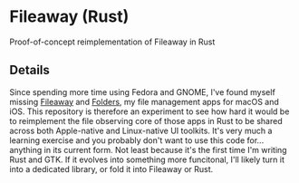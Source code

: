 # Fileaway (Rust)

Proof-of-concept reimplementation of Fileaway in Rust

## Details

Since spending more time using Fedora and GNOME, I've found myself missing [Fileaway](https://github.com/inseven/fileaway) and [Folders](https://github.com/inseven/folders), my file management apps for macOS and iOS. This repository is therefore an experiment to see how hard it would be to reimplement the file observing core of those apps in Rust to be shared across both Apple-native and Linux-native UI toolkits. It's very much a learning exercise and you probably don't want to use this code for... anything in its current form. Not least because it's the first time I'm writing Rust and GTK. If it evolves into something more funcitonal, I'll likely turn it into a dedicated library, or fold it into Fileaway or Rust.
